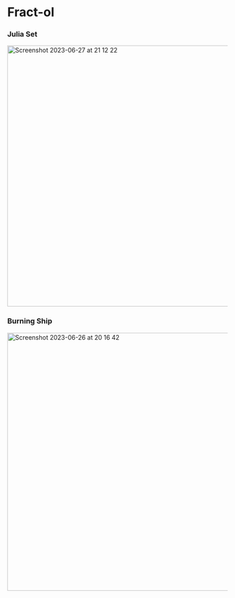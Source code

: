 # Fract-ol
<h3>Julia Set</h3>
<img width="595" alt="Screenshot 2023-06-27 at 21 12 22" src="https://github.com/tlukanie/42_fractol/assets/120662241/abd994ed-8f57-44e0-a78c-f3899f6f19e0">
<h3>Burning Ship</h3>
<img width="588" alt="Screenshot 2023-06-26 at 20 16 42" src="https://github.com/tlukanie/42_fractol/assets/120662241/d1cb74a0-50f3-45cb-872a-5a6ab555f4eb">

